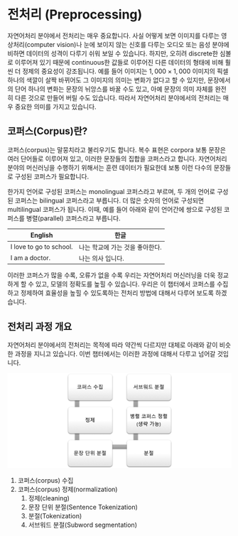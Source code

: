 # 전처리 (Preprocessing)

자연어처리 분야에서 전처리는 매우 중요합니다. 사실 어떻게 보면 이미지를 다루는 영상처리(computer vision)나 눈에 보이지 않는 신호를 다루는 오디오 또는 음성 분야에 비하면 데이터의 성격이 다루기 쉬워 보일 수 있습니다. 하지만, 오히려 discrete한 심볼로 이루어져 있기 때문에 continuous한 값들로 이루어진 다른 데이터의 형태에 비해 훨씬 더 정제의 중요성이 강조됩니다. 예를 들어 이미지는 $1,000\times1,000$ 이미지의 픽셀 하나의 색깔이 살짝 바뀌어도 그 이미지의 의미는 변화가 없다고 할 수 있지만, 문장에서의 단어 하나의 변화는 문장의 뉘앙스를 바꿀 수도 있고, 아예 문장의 의미 자체를 완전히 다른 것으로 만들어 버릴 수도 있습니다. 따라서 자연어처리 분야에서의 전처리는 매우 중요한 의미를 가지고 있습니다.

## 코퍼스(Corpus)란?

코퍼스(corpus)는 말뭉치라고 불리우기도 합니다. <comment> 복수 표현은 corpora </comment> 보통 문장은 여러 단어들로 이루어져 있고, 이러한 문장들의 집합을 코퍼스라고 합니다. 자연어처리 분야의 머신러닝을 수행하기 위해서는 훈련 데이터가 필요한데 보통 이런 다수의 문장들로 구성된 코퍼스가 필요합니다.

한가지 언어로 구성된 코퍼스는 monolingual 코퍼스라고 부르며, 두 개의 언어로 구성된 코퍼스는 bilingual 코퍼스라고 부릅니다. 더 많은 숫자의 언어로 구성되면 multilingual 코퍼스가 됩니다. 이때, 예를 들어 아래와 같이 언어간에 쌍으로 구성된 코퍼스를 병렬(parallel) 코퍼스라고 부릅니다.

|English|한글|
|-|-|
|I love to go to school.|나는 학교에 가는 것을 좋아한다.|
|I am a doctor.|나는 의사 입니다.|

이러한 코퍼스가 많을 수록, 오류가 없을 수록 우리는 자연어처리 머신러닝을 더욱 정교하게 할 수 있고, 모델의 정확도를 높힐 수 있습니다. 우리은 이 챕터에서 코퍼스를 수집하고 정제하여 효율성을 높힐 수 있도록하는 전처리 방법에 대해서 다루어 보도록 하겠습니다.

## 전처리 과정 개요

자연어처리 분야에서의 전처리는 목적에 따라 약간씩 다르지만 대체로 아래와 같이 비슷한 과정을 지니고 있습니다. 이번 챕터에서는 이러한 과정에 대해서 다루고 넘어갈 것입니다.

![전처리 과정 개요도](../assets/preproc-overview.png)

1. 코퍼스(corpus) 수집
1. 코퍼스(corpus) 정제(normalization)
    1. 정제(cleaning)
    1. 문장 단위 분절(Sentence Tokenization)
    1. 분절(Tokenization)
    1. 서브워드 분절(Subword segmentation)
